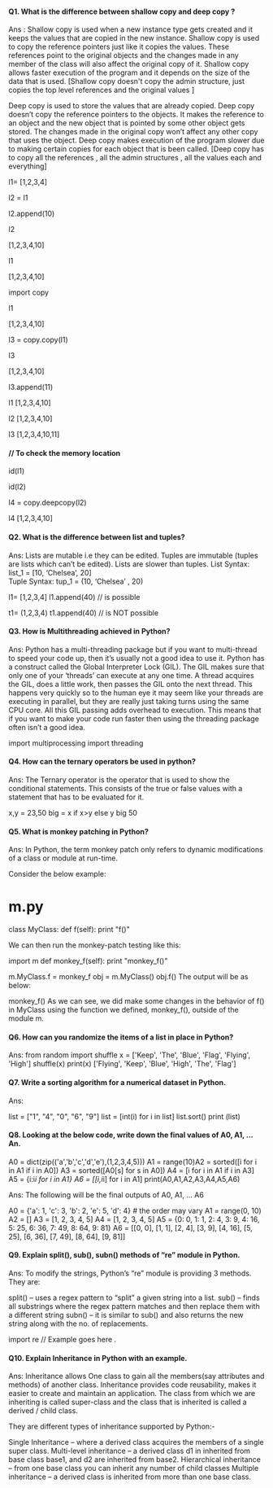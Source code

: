 #### Q1. What is the difference between shallow copy and deep copy ?

Ans : Shallow copy is used when a new instance type gets created and it keeps the values that are copied in the new instance. 
Shallow copy is used to copy the reference pointers just like it copies the values. These references point to the original objects
and the changes made in any member of the class will also affect the original copy of it. Shallow copy allows faster execution of the program 
and it depends on the size of the data that is used.
[Shallow copy doesn't copy the admin structure, just copies the top level references and the original values ]

Deep copy is used to store the values that are already copied. Deep copy doesn’t copy the reference pointers to the objects. 
It makes the reference to an object and the new object that is pointed by some other object gets stored. 
The changes made in the original copy won’t affect any other copy that uses the object. 
Deep copy makes execution of the program slower due to making certain copies for each object that is been called.
[Deep copy has to copy all the references , all the admin structures , all the values each and everything]


l1= [1,2,3,4]

l2 = l1

l2.append(10)

l2

[1,2,3,4,10]

l1

[1,2,3,4,10]

import copy 

l1

[1,2,3,4,10]

l3 = copy.copy(l1)

l3

[1,2,3,4,10]

l3.append(11)

l1
[1,2,3,4,10]

l2
[1,2,3,4,10]

l3
[1,2,3,4,10,11]

#### // To check the memory location
id(l1)

id(l2)

l4 = copy.deepcopy(l2)

l4
[1,2,3,4,10]


#### Q2. What is the difference between list and tuples?

Ans: Lists are mutable i.e they can be edited. Tuples are immutable (tuples are lists which can’t be edited).
Lists are slower than tuples.
List Syntax: list_1 = [10, ‘Chelsea’, 20]	
Tuple Syntax: tup_1 = (10, ‘Chelsea’ , 20)


l1= [1,2,3,4]
l1.append(40)  // is possible

t1= (1,2,3,4)
t1.append(40)  // is NOT possible


#### Q3. How is Multithreading achieved in Python?

Ans: Python has a multi-threading package but if you want to multi-thread to speed your code up, then it’s usually not a good idea to use it.
Python has a construct called the Global Interpreter Lock (GIL). The GIL makes sure that only one of your ‘threads’ can execute at any one time. 
A thread acquires the GIL, does a little work, then passes the GIL onto the next thread.
This happens very quickly so to the human eye it may seem like your threads are executing in parallel, but they are really just taking turns using the same CPU core.
All this GIL passing adds overhead to execution. This means that if you want to make your code run faster then using the threading package often isn’t a good idea.

import multiprocessing 
import threading 


#### Q4. How can the ternary operators be used in python?

Ans: The Ternary operator is the operator that is used to show the conditional statements. 
This consists of the true or false values with a statement that has to be evaluated for it.

x,y = 23,50
big = x if x>y else y
big 
50


#### Q5. What is monkey patching in Python?
Ans: In Python, the term monkey patch only refers to dynamic modifications of a class or module at run-time.

Consider the below example:

# m.py
class MyClass:
def f(self):
print "f()"


We can then run the monkey-patch testing like this:

import m
def monkey_f(self):
print "monkey_f()"

m.MyClass.f = monkey_f
obj = m.MyClass()
obj.f()
The output will be as below:

monkey_f()
As we can see, we did make some changes in the behavior of f() in MyClass using the function we defined, monkey_f(), outside of the module m.


#### Q6. How can you randomize the items of a list in place in Python?

Ans: 
from random import shuffle
x = ['Keep', 'The', 'Blue', 'Flag', 'Flying', 'High']
shuffle(x)
print(x)
['Flying', 'Keep', 'Blue', 'High', 'The', 'Flag']



#### Q7. Write a sorting algorithm for a numerical dataset in Python.

Ans: 

list = ["1", "4", "0", "6", "9"]
list = [int(i) for i in list]
list.sort()
print (list)



#### Q8. Looking at the below code, write down the final values of A0, A1, …An.
A0 = dict(zip(('a','b','c','d','e'),(1,2,3,4,5)))
A1 = range(10)A2 = sorted([i for i in A1 if i in A0])
A3 = sorted([A0[s] for s in A0])
A4 = [i for i in A1 if i in A3]
A5 = {i:i*i for i in A1}
A6 = [[i,i*i] for i in A1]
print(A0,A1,A2,A3,A4,A5,A6)


Ans: The following will be the final outputs of A0, A1, … A6

A0 = {'a': 1, 'c': 3, 'b': 2, 'e': 5, 'd': 4} # the order may vary
A1 = range(0, 10) 
A2 = []
A3 = [1, 2, 3, 4, 5]
A4 = [1, 2, 3, 4, 5]
A5 = {0: 0, 1: 1, 2: 4, 3: 9, 4: 16, 5: 25, 6: 36, 7: 49, 8: 64, 9: 81}
A6 = [[0, 0], [1, 1], [2, 4], [3, 9], [4, 16], [5, 25], [6, 36], [7, 49], [8, 64], [9, 81]]




#### Q9. Explain split(), sub(), subn() methods of “re” module in Python.

Ans: To modify the strings, Python’s “re” module is providing 3 methods. They are:

split() – uses a regex pattern to “split” a given string into a list.
sub() – finds all substrings where the regex pattern matches and then replace them with a different string
subn() – it is similar to sub() and also returns the new string along with the no. of replacements.

import re 
// Example goes here .


#### Q10. Explain Inheritance in Python with an example.

Ans: Inheritance allows One class to gain all the members(say attributes and methods) of another class. Inheritance provides code reusability,
makes it easier to create and maintain an application. The class from which we are inheriting is called super-class and the class 
that is inherited is called a derived / child class.

They are different types of inheritance supported by Python:-

Single Inheritance – where a derived class acquires the members of a single super class.
Multi-level inheritance – a derived class d1 in inherited from base class base1, and d2 are inherited from base2.
Hierarchical inheritance – from one base class you can inherit any number of child classes
Multiple inheritance – a derived class is inherited from more than one base class.
